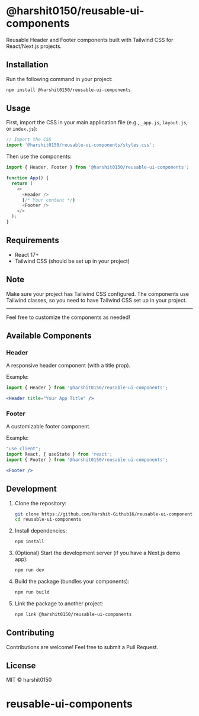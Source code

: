 # @harshit0150/reusable-ui-components

Reusable Header and Footer components built with Tailwind CSS for React/Next.js projects.

## Installation

Run the following command in your project:

```bash
npm install @harshit0150/reusable-ui-components
```

## Usage

First, import the CSS in your main application file (e.g., `_app.js`, `layout.js`, or `index.js`):

```javascript
// Import the CSS
import '@harshit0150/reusable-ui-components/styles.css';
```

Then use the components:

```javascript
import { Header, Footer } from '@harshit0150/reusable-ui-components';

function App() {
  return (
    <>
      <Header />
      {/* Your content */}
      <Footer />
    </>
  );
}
```

## Requirements
- React 17+
- Tailwind CSS (should be set up in your project)

## Note
Make sure your project has Tailwind CSS configured. The components use Tailwind classes, so you need to have Tailwind CSS set up in your project.

---

Feel free to customize the components as needed!

## Available Components

### Header

A responsive header component (with a title prop).

Example:

```jsx
import { Header } from '@harshit0150/reusable-ui-components';

<Header title="Your App Title" />
```

### Footer

A customizable footer component.

Example:

```jsx
"use client";
import React, { useState } from 'react';
import { Footer } from '@harshit0150/reusable-ui-components';

<Footer />
```

## Development

1. Clone the repository:
   ```bash
   git clone https://github.com/Harshit-Github16/reusable-ui-components.git
   cd reusable-ui-components
   ```

2. Install dependencies:
   ```bash
   npm install
   ```

3. (Optional) Start the development server (if you have a Next.js demo app):
   ```bash
   npm run dev
   ```

4. Build the package (bundles your components):
   ```bash
   npm run build
   ```

5. Link the package to another project:
   ```bash
   npm link @harshit0150/reusable-ui-components
   ```

## Contributing

Contributions are welcome! Feel free to submit a Pull Request.

## License

MIT © harshit0150
# reusable-ui-components
